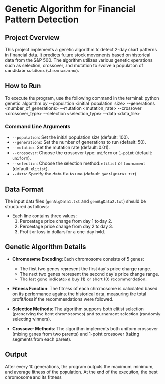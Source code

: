 # Genetic Algorithm for Financial Pattern Detection

## Project Overview
This project implements a genetic algorithm to detect 2-day chart patterns in financial data. It predicts future stock movements based on historical data from the S&P 500. The algorithm utilizes various genetic operations such as selection, crossover, and mutation to evolve a population of candidate solutions (chromosomes).

## How to Run
To execute the program, use the following command in the terminal:
python genetic_algorithm.py --population <initial_population_size> --generations <number_of_generations> --mutation <mutation_rate> --crossover <crossover_type> --selection <selection_type> --data <data_file>

### Command Line Arguments
- `--population`: Set the initial population size (default: 100).
- `--generations`: Set the number of generations to run (default: 50).
- `--mutation`: Set the mutation rate (default: 0.01).
- `--crossover`: Choose the crossover type: `uniform` or `1-point` (default: `uniform`).
- `--selection`: Choose the selection method: `elitist` or `tournament` (default: `elitist`).
- `--data`: Specify the data file to use (default: `genAlgData1.txt`).

## Data Format
The input data files (`genAlgData1.txt` and `genAlgData2.txt`) should be structured as follows:
- Each line contains three values:
  1. Percentage price change from day 1 to day 2.
  2. Percentage price change from day 2 to day 3.
  3. Profit or loss in dollars for a one-day hold.

## Genetic Algorithm Details
- **Chromosome Encoding**: Each chromosome consists of 5 genes:
  - The first two genes represent the first day's price change range.
  - The next two genes represent the second day's price change range.
  - The last gene indicates a buy (1) or short (0) recommendation.
  
- **Fitness Function**: The fitness of each chromosome is calculated based on its performance against the historical data, measuring the total profit/loss if the recommendations were followed.

- **Selection Methods**: The algorithm supports both elitist selection (preserving the best chromosomes) and tournament selection (randomly selecting winners).

- **Crossover Methods**: The algorithm implements both uniform crossover (mixing genes from two parents) and 1-point crossover (taking segments from each parent).

## Output
After every 10 generations, the program outputs the maximum, minimum, and average fitness of the population. At the end of the execution, the best chromosome and its fitness
